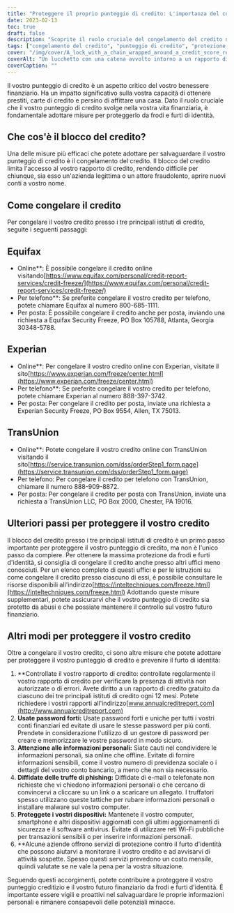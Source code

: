 ```yaml
---
title: "Proteggere il proprio punteggio di credito: L'importanza del congelamento del credito"
date: 2023-02-13
toc: true
draft: false
description: "Scoprite il ruolo cruciale del congelamento del credito nella protezione del vostro futuro finanziario e scoprite come prendere il controllo del vostro punteggio di credito."
tags: ["congelamento del credito", "punteggio di credito", "protezione dal furto d'identità", "sicurezza finanziaria", "uffici di credito", "Equifax", "Experian", "TransUnion", "prevenzione delle frodi"]
cover: "/img/cover/A_lock_with_a_chain_wrapped_around_a_credit_score_report.png"
coverAlt: "Un lucchetto con una catena avvolto intorno a un rapporto di credito, che simboleggia la protezione e la sicurezza che il congelamento del credito offre contro il furto di identità e le frodi."
coverCaption: ""
---
```


Il vostro punteggio di credito è un aspetto critico del vostro benessere finanziario. Ha un impatto significativo sulla vostra capacità di ottenere prestiti, carte di credito e persino di affittare una casa. Dato il ruolo cruciale che il vostro punteggio di credito svolge nella vostra vita finanziaria, è fondamentale adottare misure per proteggerlo da frodi e furti di identità.

## Che cos'è il blocco del credito?

Una delle misure più efficaci che potete adottare per salvaguardare il vostro punteggio di credito è il congelamento del credito. Il blocco del credito limita l'accesso al vostro rapporto di credito, rendendo difficile per chiunque, sia esso un'azienda legittima o un attore fraudolento, aprire nuovi conti a vostro nome.

## Come congelare il credito

Per congelare il vostro credito presso i tre principali istituti di credito, seguite i seguenti passaggi:

## Equifax

- Online**: È possibile congelare il credito online visitando[https://www.equifax.com/personal/credit-report-services/credit-freeze/](https://www.equifax.com/personal/credit-report-services/credit-freeze/)
- Per telefono**: Se preferite congelare il vostro credito per telefono, potete chiamare Equifax al numero 800-685-1111.
- Per posta: È possibile congelare il credito anche per posta, inviando una richiesta a Equifax Security Freeze, PO Box 105788, Atlanta, Georgia 30348-5788.

## Experian

- Online**: Per congelare il vostro credito online con Experian, visitate il sito[https://www.experian.com/freeze/center.html](https://www.experian.com/freeze/center.html)
- Per telefono**: Se preferite congelare il vostro credito per telefono, potete chiamare Experian al numero 888-397-3742.
- Per posta: Per congelare il credito per posta, inviate una richiesta a Experian Security Freeze, PO Box 9554, Allen, TX 75013.

## TransUnion

- Online**: Potete congelare il vostro credito online con TransUnion visitando il sito[https://service.transunion.com/dss/orderStep1_form.page](https://service.transunion.com/dss/orderStep1_form.page)
- Per telefono: Per congelare il credito per telefono con TransUnion, chiamare il numero 888-909-8872.
- Per posta: Per congelare il credito per posta con TransUnion, inviate una richiesta a TransUnion LLC, PO Box 2000, Chester, PA 19016.

## Ulteriori passi per proteggere il vostro credito

Il blocco del credito presso i tre principali istituti di credito è un primo passo importante per proteggere il vostro punteggio di credito, ma non è l'unico passo da compiere. Per ottenere la massima protezione da frodi e furti d'identità, si consiglia di congelare il credito anche presso altri uffici meno conosciuti. Per un elenco completo di questi uffici e per le istruzioni su come congelare il credito presso ciascuno di essi, è possibile consultare le risorse disponibili all'indirizzo[https://inteltechniques.com/freeze.html](https://inteltechniques.com/freeze.html) Adottando queste misure supplementari, potete assicurarvi che il vostro punteggio di credito sia protetto da abusi e che possiate mantenere il controllo sul vostro futuro finanziario.

## Altri modi per proteggere il vostro credito

Oltre a congelare il vostro credito, ci sono altre misure che potete adottare per proteggere il vostro punteggio di credito e prevenire il furto di identità:

1. **Controllate il vostro rapporto di credito: controllate regolarmente il vostro rapporto di credito per verificare la presenza di attività non autorizzate o di errori. Avete diritto a un rapporto di credito gratuito da ciascuno dei tre principali istituti di credito ogni 12 mesi. Potete richiedere i vostri rapporti all'indirizzo[www.annualcreditreport.com](http://www.annualcreditreport.com)
2. **Usate password forti:** Usate password forti e uniche per tutti i vostri conti finanziari ed evitate di usare le stesse password per più conti. Prendete in considerazione l'utilizzo di un gestore di password per creare e memorizzare le vostre password in modo sicuro.
3. **Attenzione alle informazioni personali:** Siate cauti nel condividere le informazioni personali, sia online che offline. Evitate di fornire informazioni sensibili, come il vostro numero di previdenza sociale o i dettagli del vostro conto bancario, a meno che non sia necessario.
4. **Diffidate delle truffe di phishing:** Diffidate di e-mail o telefonate non richieste che vi chiedono informazioni personali o che cercano di convincervi a cliccare su un link o a scaricare un allegato. I truffatori spesso utilizzano queste tattiche per rubare informazioni personali o installare malware sul vostro computer.
5. **Proteggete i vostri dispositivi:** Mantenete il vostro computer, smartphone e altri dispositivi aggiornati con gli ultimi aggiornamenti di sicurezza e il software antivirus. Evitate di utilizzare reti Wi-Fi pubbliche per transazioni sensibili o per inserire informazioni personali.
6. **Alcune aziende offrono servizi di protezione contro il furto d'identità che possono aiutarvi a monitorare il vostro credito e ad avvisarvi di attività sospette. Spesso questi servizi prevedono un costo mensile, quindi valutate se ne vale la pena per la vostra situazione.

Seguendo questi accorgimenti, potete contribuire a proteggere il vostro punteggio creditizio e il vostro futuro finanziario da frodi e furti d'identità. È importante essere vigili e proattivi nel salvaguardare le proprie informazioni personali e rimanere consapevoli delle potenziali minacce.

